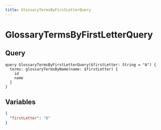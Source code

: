 ```yaml
---
title: GlossaryTermsByFirstLetterQuery
---
```


# GlossaryTermsByFirstLetterQuery

## Query

```gql
query GlossaryTermsByFirstLetterQuery($firstLetter: String = "A") {
  terms: glossaryTermsByName(name: $firstLetter) {
    id
    name
  }
}
```

## Variables

```json
{
  "firstLetter": "D"
}
```